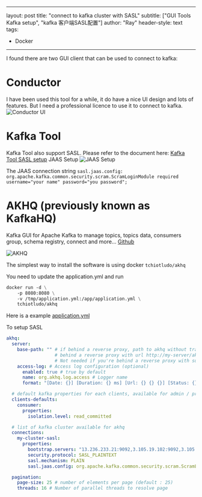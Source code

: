
---
layout: post
title: "connect to kafka cluster with SASL"
subtitle: ["GUI Tools Kafka setup", "kafka 客户端SASL配置"]
author: "Ray"
header-style: text
tags:
  - Docker

---

I found there are two GUI client that can be used to connect to kafka:


# Conductor
I have been used this tool for a while, it do have a nice UI design and lots of features. But I need a professional
licence to use it to connect to kafka.
![Conductor UI](https://www.conduktor.io/uploads/screenshot-topics.png)

# Kafka Tool
Kafka Tool also support SASL.
Please refer to the document here:
[Kafka Tool SASL setup](https://kafkatool.com/documentation/connecting.html)
JAAS Setup ![JAAS Setup](https://kafkatool.com/documentation/sshots/connecting_jaas_config.png)

The JAAS connection string `sasl.jaas.config: org.apache.kafka.common.security.scram.ScramLoginModule required username="your name" password="you password";`


# AKHQ (previously known as KafkaHQ)
Kafka GUI for Apache Kafka to manage topics, topics data, consumers group, schema registry, connect and more...
[Github](https://github.com/tchiotludo/akhq)

![AKHQ](https://github.com/tchiotludo/akhq/raw/dev/docs/assets/images/video.gif)

The simplest way to install the software is using docker `tchiotludo/akhq`

You need to update the application.yml and  run

```Dockerfile
docker run -d \
    -p 8080:8080 \
    -v /tmp/application.yml:/app/application.yml \
    tchiotludo/akhq

```
Here is a example [application.yml](https://github.com/tchiotludo/akhq/blob/dev/application.example.yml)

To setup SASL

```yml
akhq:
  server:
    base-path: "" # if behind a reverse proxy, path to akhq without trailing slash (optional). Example: akhq is
                  # behind a reverse proxy with url http://my-server/akhq, set base-path: "/akhq".
                  # Not needed if you're behind a reverse proxy with subdomain http://akhq.my-server/
    access-log: # Access log configuration (optional)
      enabled: true # true by default
      name: org.akhq.log.access # Logger name
      format: "[Date: {}] [Duration: {} ms] [Url: {} {} {}] [Status: {}] [Ip: {}] [Length: {}] [Port: {}]" # Logger format

  # default kafka properties for each clients, available for admin / producer / consumer (optional)
  clients-defaults:
    consumer:
      properties:
        isolation.level: read_committed

  # list of kafka cluster available for akhq
  connections:
    my-cluster-sasl:
      properties:
        bootstrap.servers: "13.236.233.21:9092,3.105.19.102:9092,3.105.116.69:9092"
        security.protocol: SASL_PLAINTEXT
        sasl.mechanism: PLAIN
        sasl.jaas.config: org.apache.kafka.common.security.scram.ScramLoginModule required username="your username" password="your password";

  pagination:
    page-size: 25 # number of elements per page (default : 25)
    threads: 16 # Number of parallel threads to resolve page



```
